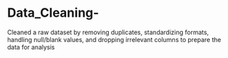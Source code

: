 # Data_Cleaning-
Cleaned a raw dataset by removing duplicates, standardizing formats, handling null/blank values, and dropping irrelevant columns to prepare the data for analysis

